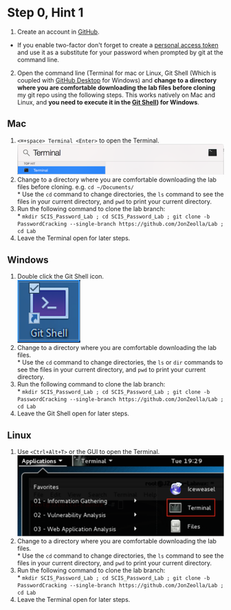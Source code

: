 # Step 0, Hint 1  

1. Create an account in [GitHub](https://github.com).  
  * If you enable two-factor don't forget to create a [personal access token](https://github.com/settings/tokens) and use it as a substitute for your password when prompted by git at the command line.  
2. Open the command line (Terminal for mac or Linux, Git Shell (Which is coupled with [GitHub Desktop](https://desktop.github.com/) for Windows) and __change to a directory where you are comfortable downloading the lab files before cloning__ my git repo using the following steps.  This works natively on Mac and Linux, and __you need to execute it in the [Git Shell](https://desktop.github.com/)) for Windows__.  

## Mac  
  1. `<⌘+space> Terminal <Enter>` to open the Terminal.  
![Step0-Hint1_Mac_1.png](https://raw.githubusercontent.com/JonZeolla/Lab/PasswordCracking/Beginner/.Screenshots/Step0-Hint1_Mac_1.png)  
  2. Change to a directory where you are comfortable downloading the lab files before cloning.  e.g. `cd ~/Documents/`  
    * Use the `cd` command to change directories, the `ls` command to see the files in your current directory, and `pwd` to print your current directory.  
  3. Run the following command to clone the lab branch:  
    * `mkdir SCIS_Password_Lab ; cd SCIS_Password_Lab ; git clone -b PasswordCracking --single-branch https://github.com/JonZeolla/Lab ; cd Lab`  
  4. Leave the Terminal open for later steps.  

## Windows  
  1. Double click the Git Shell icon.  
![Step0-Hint1_Windows_1.png](https://raw.githubusercontent.com/JonZeolla/Lab/PasswordCracking/Beginner/.Screenshots/Step0-Hint1_Windows_1.png)  
  2. Change to a directory where you are comfortable downloading the lab files.  
    * Use the `cd` command to change directories, the `ls` or `dir` commands to see the files in your current directory, and `pwd` to print your current directory.  
  3. Run the following command to clone the lab branch:  
    * `mkdir SCIS_Password_Lab ; cd SCIS_Password_Lab ; git clone -b PasswordCracking --single-branch https://github.com/JonZeolla/Lab ; cd Lab`  
  4. Leave the Git Shell open for later steps.  

## Linux  
  1. Use `<Ctrl+Alt+T>` or the GUI to open the Terminal.  
![Step0-Hint1_Linux_1.png](https://raw.githubusercontent.com/JonZeolla/Lab/PasswordCracking/Beginner/.Screenshots/Step0-Hint1_Linux_1.png)  
  2. Change to a directory where you are comfortable downloading the lab files.  
    * Use the `cd` command to change directories, the `ls` command to see the files in your current directory, and `pwd` to print your current directory.  
  3. Run the following command to clone the lab branch:  
    * `mkdir SCIS_Password_Lab ; cd SCIS_Password_Lab ; git clone -b PasswordCracking --single-branch https://github.com/JonZeolla/Lab ; cd Lab`  
  4. Leave the Terminal open for later steps.  

